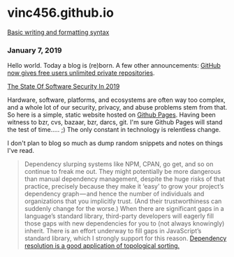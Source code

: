 # vinc456.github.io

[Basic writing and formatting syntax](https://help.github.com/articles/basic-writing-and-formatting-syntax/#links)


### January 7, 2019
Hello world. Today a blog is (re)born.
A few other announcements: [GitHub now gives free users unlimited private repositories](https://www.reddit.com/r/programming/comments/adjw6g/github_now_gives_free_users_unlimited_private/).

[The State Of Software Security In 2019](https://www.reddit.com/r/security/comments/adkvu1/the_state_of_software_security_in_2019_and_what/)

Hardware, software, platforms, and ecosystems are often way too complex, and a whole lot of our security, privacy, and abuse problems stem from that. So here is a simple, static website hosted on [Github Pages](https://vinc456.github.io/). Having been witness to bzr, cvs, bazaar, bzr, darcs, git. I'm sure Github Pages will stand the test of time..... ;) The only constant in technology is relentless change.

I don't plan to blog so much as dump random snippets and notes on things I've read.
> Dependency slurping systems like NPM, CPAN, go get, and so on continue to freak me out. They might potentially be more dangerous than manual dependency management, despite the huge risks of that practice, precisely because they make it ‘easy’ to grow your project’s dependency graph — and hence the number of individuals and organizations that you implicitly trust. (And their trustworthiness can suddenly change for the worse.) When there are significant gaps in a language’s standard library, third-party developers will eagerly fill those gaps with new dependencies for you to (not always knowingly) inherit. There is an effort underway to fill gaps in JavaScript’s standard library, which I strongly support for this reason.
[Dependency resolution is a good application of topological sorting.](https://www.quora.com/What-is-topological-sorting
)



